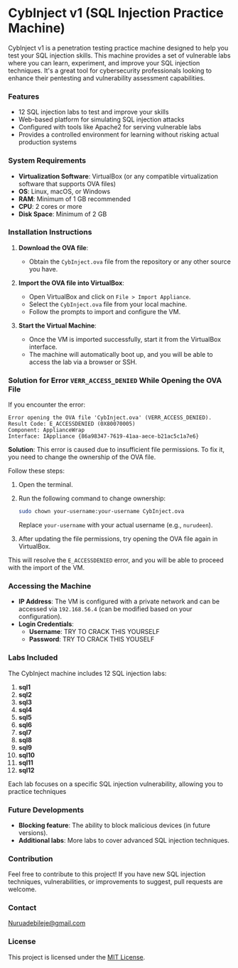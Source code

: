 
# CybInject v1 (SQL Injection Practice Machine)

CybInject v1 is a penetration testing practice machine designed to help you test your SQL injection skills. This machine provides a set of vulnerable labs where you can learn, experiment, and improve your SQL injection techniques. It's a great tool for cybersecurity professionals looking to enhance their pentesting and vulnerability assessment capabilities.

### Features
- 12 SQL injection labs to test and improve your skills
- Web-based platform for simulating SQL injection attacks
- Configured with tools like Apache2 for serving vulnerable labs
- Provides a controlled environment for learning without risking actual production systems

### System Requirements
- **Virtualization Software**: VirtualBox (or any compatible virtualization software that supports OVA files)
- **OS**: Linux, macOS, or Windows
- **RAM**: Minimum of 1 GB recommended
- **CPU**: 2 cores or more
- **Disk Space**: Minimum of 2 GB

### Installation Instructions

1. **Download the OVA file**: 
   - Obtain the `CybInject.ova` file from the repository or any other source you have.
   
2. **Import the OVA file into VirtualBox**: 
   - Open VirtualBox and click on `File > Import Appliance`.
   - Select the `CybInject.ova` file from your local machine.
   - Follow the prompts to import and configure the VM.

3. **Start the Virtual Machine**:
   - Once the VM is imported successfully, start it from the VirtualBox interface.
   - The machine will automatically boot up, and you will be able to access the lab via a browser or SSH.

### Solution for Error `VERR_ACCESS_DENIED` While Opening the OVA File

If you encounter the error:
```
Error opening the OVA file 'CybInject.ova' (VERR_ACCESS_DENIED).
Result Code: E_ACCESSDENIED (0X80070005)
Component: ApplianceWrap
Interface: IAppliance {86a98347-7619-41aa-aece-b21ac5c1a7e6}
```

**Solution**: 
This error is caused due to insufficient file permissions. To fix it, you need to change the ownership of the OVA file.

Follow these steps:

1. Open the terminal.
2. Run the following command to change ownership:

   ```bash
   sudo chown your-username:your-username CybInject.ova
   ```

   Replace `your-username` with your actual username (e.g., `nurudeen`).

3. After updating the file permissions, try opening the OVA file again in VirtualBox.

This will resolve the `E_ACCESSDENIED` error, and you will be able to proceed with the import of the VM.

### Accessing the Machine

- **IP Address**: The VM is configured with a private network and can be accessed via `192.168.56.4` (can be modified based on your configuration).
- **Login Credentials**:
  - **Username**: TRY TO CRACK THIS YOURSELF
  - **Password**: TRY TO CRACK THIS YOUSELF

### Labs Included

The CybInject machine includes 12 SQL injection labs:

1. **sql1**  
2. **sql2**  
3. **sql3**  
4. **sql4**  
5. **sql5**  
6. **sql6**  
7. **sql7**  
8. **sql8**  
9. **sql9**  
10. **sql10**  
11. **sql11**  
12. **sql12**

Each lab focuses on a specific SQL injection vulnerability, allowing you to practice techniques 

### Future Developments
- **Blocking feature**: The ability to block malicious devices (in future versions).
- **Additional labs**: More labs to cover advanced SQL injection techniques.

### Contribution
Feel free to contribute to this project! If you have new SQL injection techniques, vulnerabilities, or improvements to suggest, pull requests are welcome.

### Contact
Nuruadebileje@gmail.com

### License
This project is licensed under the [MIT License](LICENSE).
